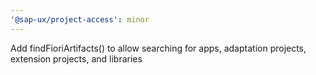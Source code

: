 ```yaml
---
'@sap-ux/project-access': minor
---
```


Add findFioriArtifacts() to allow searching for apps, adaptation projects, extension projects, and libraries
